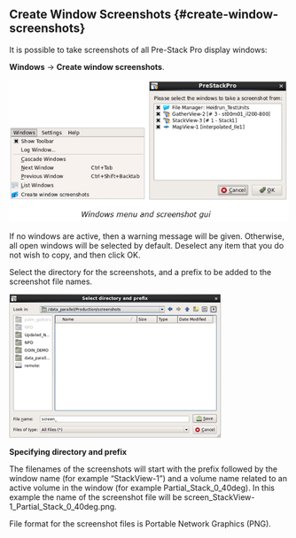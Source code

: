## Create Window Screenshots {#create-window-screenshots}

It is possible to take screenshots of all Pre-Stack Pro display windows:

**Windows** → **Create window screenshots**.

![](/assets/065_Workflow.png)

If no windows are active, then a warning message will be given. Otherwise, all open windows will be selected by default. Deselect any item that you do not wish to copy, and then click OK.

Select the directory for the screenshots, and a prefix to be added to the screenshot file names.

![](/assets/066_Workflow.png)

**Specifying directory and prefix**

The filenames of the screenshots will start with the prefix followed by the window name (for example “StackView-1”) and a volume name related to an active volume in the window (for example Partial_Stack_0_40deg). In this example the name of the screenshot file will be screen_StackView-1_Partial_Stack_0_40deg.png.

File format for the screenshot files is Portable Network Graphics (PNG).
